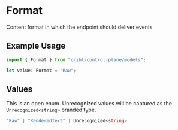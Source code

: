 # Format

Content format in which the endpoint should deliver events

## Example Usage

```typescript
import { Format } from "cribl-control-plane/models";

let value: Format = "Raw";
```

## Values

This is an open enum. Unrecognized values will be captured as the `Unrecognized<string>` branded type.

```typescript
"Raw" | "RenderedText" | Unrecognized<string>
```
